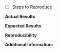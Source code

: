 - [ ] Steps to Reproduce

**Actual Results**

**Expected Results**

**Reproducibility**

**Additional Information:**
